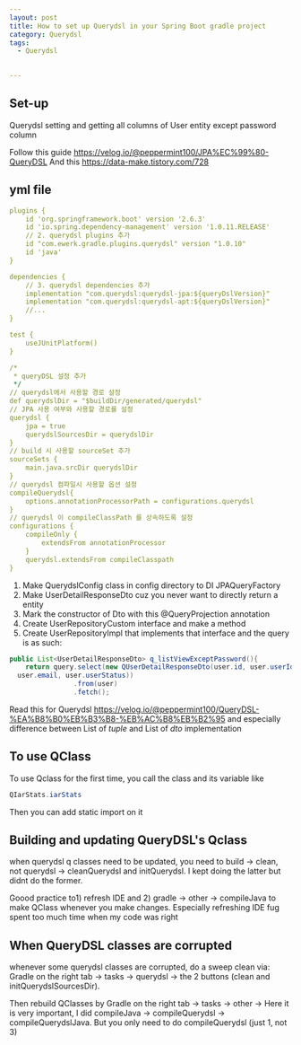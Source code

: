 ```yaml
---
layout: post
title: How to set up Querydsl in your Spring Boot gradle project
category: Querydsl 
tags:
  - Querydsl

  
---
```

## Set-up
Querydsl setting and getting all columns of User entity except password 
column

Follow this guide https://velog.io/@peppermint100/JPA%EC%99%80-QueryDSL
And this https://data-make.tistory.com/728

## yml file
```yaml
plugins {
    id 'org.springframework.boot' version '2.6.3'
    id 'io.spring.dependency-management' version '1.0.11.RELEASE'
    // 2. querydsl plugins 추가
    id "com.ewerk.gradle.plugins.querydsl" version "1.0.10"
    id 'java'
}

dependencies {
    // 3. querydsl dependencies 추가
    implementation "com.querydsl:querydsl-jpa:${queryDslVersion}"
    implementation "com.querydsl:querydsl-apt:${queryDslVersion}"
    //...
}

test {
    useJUnitPlatform()
}

/*
 * queryDSL 설정 추가
 */
// querydsl에서 사용할 경로 설정
def querydslDir = "$buildDir/generated/querydsl"
// JPA 사용 여부와 사용할 경로를 설정
querydsl {
    jpa = true
    querydslSourcesDir = querydslDir
}
// build 시 사용할 sourceSet 추가
sourceSets {
    main.java.srcDir querydslDir
}
// querydsl 컴파일시 사용할 옵션 설정
compileQuerydsl{
    options.annotationProcessorPath = configurations.querydsl
}
// querydsl 이 compileClassPath 를 상속하도록 설정
configurations {
    compileOnly {
        extendsFrom annotationProcessor
    }
    querydsl.extendsFrom compileClasspath
}
```

1) Make QuerydslConfig class in config directory to DI JPAQueryFactory
2) Make UserDetailResponseDto cuz you never want to directly return a entity
3) Mark the constructor of Dto with this @QueryProjection annotation
4) Create UserRepositoryCustom interface and make a method
5) Create UserRepositoryImpl that implements that interface and the query is as such:

```java
public List<UserDetailResponseDto> q_listViewExceptPassword(){
    return query.select(new QUserDetailResponseDto(user.id, user.userId, 
  user.email, user.userStatus))
                .from(user)
                .fetch();
```

Read this for Querydsl https://velog.io/@peppermint100/QueryDSL-%EA%B8%B0%EB%B3%B8-%EB%AC%B8%EB%B2%95 
and especially difference between List of *tuple* and List of *dto* 
implementation 

## To use QClass
To use Qclass for the first time, you call the class and its variable like
```java
QIarStats.iarStats
```
Then you can add static import on it

## Building and updating QueryDSL's Qclass
when querydsl q classes need to be updated, you need to build -> clean, 
not querydsl -> cleanQuerydsl and initQuerydsl. I kept doing the latter 
but didnt do the former.

Goood practice to1) refresh IDE and 2) gradle -> other -> compileJava 
to make QClass whenever you make changes. Especially refreshing IDE 
fug spent too much time when my code was right

## When QueryDSL classes are corrupted
whenever some querydsl classes are corrupted, do a sweep clean via:
Gradle on the right tab -> tasks -> querydsl -> the 2 buttons 
(clean and initQuerydslSourcesDir).

Then rebuild QClasses by Gradle on the right tab -> tasks -> other ->
Here it is very important, I did compileJava -> compileQuerydsl 
-> compileQuerydslJava. But you only need to do compileQuerydsl 
(just 1, not 3)

